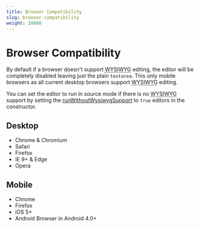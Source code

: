 ```yaml
---
title: Browser Compatibility
slug: browser-compatibility
weight: 10000
---
```


# Browser Compatibility <a id="browser-compatibility"></a>

By default if a browser doesn't support <abbr title="What You See Is What You Get">WYSIWYG</abbr> editing, the editor will be completely disabled leaving just the plain `textarea`. This only mobile browsers as all current desktop browsers support <abbr title="What You See Is What You Get">WYSIWYG</abbr> editing.

You can set the editor to run in source mode if there is no <abbr title="What You See Is What You Get">WYSIWYG</abbr> support by setting the [runWithoutWysiwygSupport](/documentation/options/#runWithoutWysiwygSupport) to `true` editors in the constructor.


## Desktop <a id="desktop"></a>

 * Chrome & Chromium
 * Safari
 * Firefox
 * IE 9+ & Edge
 * Opera


## Mobile <a id="mobile"></a>

 * Chrome
 * Firefox
 * iOS 5+
 * Android Browser in Android 4.0+
